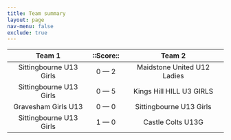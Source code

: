 ```yaml
---
title: Team summary
layout: page
nav-menu: false
exclude: true
---
```




|         Team 1          |  ::Score::  |           Team 2            |
|:-----------------------:|:-----------:|:---------------------------:|
| Sittingbourne U13 Girls | 0 &mdash; 2 | Maidstone United U12 Ladies |
| Sittingbourne U13 Girls | 0 &mdash; 5 |  Kings Hill HILL U3 GIRLS   |
|   Gravesham Girls U13   | 0 &mdash; 0 |   Sittingbourne U13 Girls   |
| Sittingbourne U13 Girls | 1 &mdash; 0 |      Castle Colts U13G      |

 <br /><br /><br />